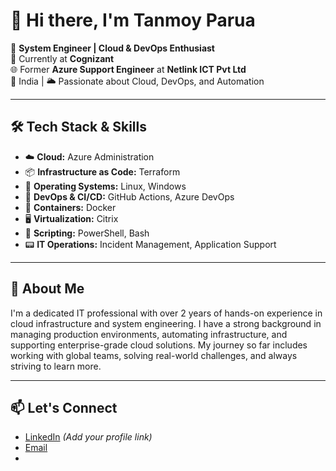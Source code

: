 # 👋 Hi there, I'm Tanmoy Parua

🎯 **System Engineer | Cloud & DevOps Enthusiast**  
💼 Currently at **Cognizant**  
🌐 Former **Azure Support Engineer** at **Netlink ICT Pvt Ltd**  
📍 India | 🌥️ Passionate about Cloud, DevOps, and Automation

---

## 🛠️ Tech Stack & Skills

- ☁️ **Cloud:** Azure Administration  
- 📦 **Infrastructure as Code:** Terraform  
- 🐧 **Operating Systems:** Linux, Windows  
- 🔁 **DevOps & CI/CD:** GitHub Actions, Azure DevOps  
- 🐳 **Containers:** Docker  
- 🖥️ **Virtualization:** Citrix  
- 🔧 **Scripting:** PowerShell, Bash  
- 📟 **IT Operations:** Incident Management, Application Support

---

## 🚀 About Me

I'm a dedicated IT professional with over 2 years of hands-on experience in cloud infrastructure and system engineering. I have a strong background in managing production environments, automating infrastructure, and supporting enterprise-grade cloud solutions. My journey so far includes working with global teams, solving real-world challenges, and always striving to learn more.

---

## 📫 Let's Connect

- [LinkedIn](https://www.linkedin.com/in/tanmoy-parua-80bba426a) *(Add your profile link)*
- [Email](tanmoyparua0@gmail.com)
- 
